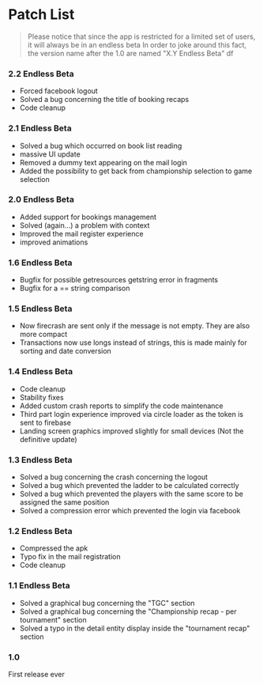 # Patch List

> Please notice that since the app is restricted for a limited set of users, it will always be in an endless beta
> In order to joke around this fact, the version name after the 1.0 are named "X.Y Endless Beta"
df

### 2.2 Endless Beta
- Forced facebook logout
- Solved a bug concerning the title of booking recaps
- Code cleanup

### 2.1 Endless Beta
- Solved a bug which occurred on book list reading
- massive UI update
- Removed a dummy text appearing on the mail login
- Added the possibility to get back from championship selection to game selection

### 2.0 Endless Beta
- Added support for bookings management
- Solved (again...) a problem with context
- Improved the mail register experience
- improved animations

### 1.6 Endless Beta
- Bugfix for possible getresources getstring error in fragments
- Bugfix for a == string comparison

### 1.5 Endless Beta
- Now firecrash are sent only if the message is not empty. They are also more compact
- Transactions now use longs instead of strings, this is made mainly for sorting and date conversion

### 1.4 Endless Beta
- Code cleanup
- Stability fixes
- Added custom crash reports to simplify the code maintenance
- Third part login experience improved via circle loader as the token is sent to firebase
- Landing screen graphics improved slightly for small devices (Not the definitive update)

### 1.3 Endless Beta
 - Solved a bug concerning the crash concerning the logout
 - Solved a bug which prevented the ladder to be calculated correctly
 - Solved a bug which prevented the players with the same score to be assigned the same position
 - Solved a compression error which prevented the login via facebook

### 1.2 Endless Beta
- Compressed the apk
- Typo fix in the mail registration
- Code cleanup

### 1.1 Endless Beta
- Solved a graphical bug concerning the "TGC" section
- Solved a graphical bug concerning the "Championship recap - per tournament" section
- Solved a typo in the detail entity display inside the "tournament recap" section

### 1.0
First release ever
